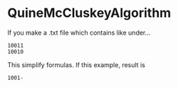 # QuineMcCluskeyAlgorithm
If you make a .txt file which contains like under...  
```
10011
10010
```
This simplify formulas.
If this example, result is
```
1001-
```
